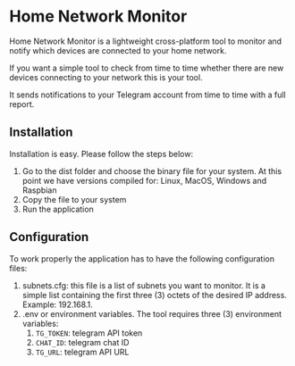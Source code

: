 # Home Network Monitor

Home Network Monitor is a lightweight cross-platform tool to monitor and notify which devices are connected to your home network.

If you want a simple tool to check from time to time whether there are new devices connecting to your network this is your tool.

It sends notifications to your Telegram account from time to time with a full report.

## Installation

Installation is easy. Please follow the steps below:

1. Go to the dist folder and choose the binary file for your system. At this point we have versions compiled for: Linux, MacOS, Windows and Raspbian
2. Copy the file to your system
3. Run the application

## Configuration

To work properly the application has to have the following configuration files:

1. subnets.cfg: this file is a list of subnets you want to monitor. It is a simple list containing the first three (3) octets of the desired IP address. Example: 192.168.1.
2. .env or environment variables. The tool requires three (3) environment variables:
   1. `TG_TOKEN`: telegram API token
   2. `CHAT_ID`: telegram chat ID
   3. `TG_URL`: telegram API URL
